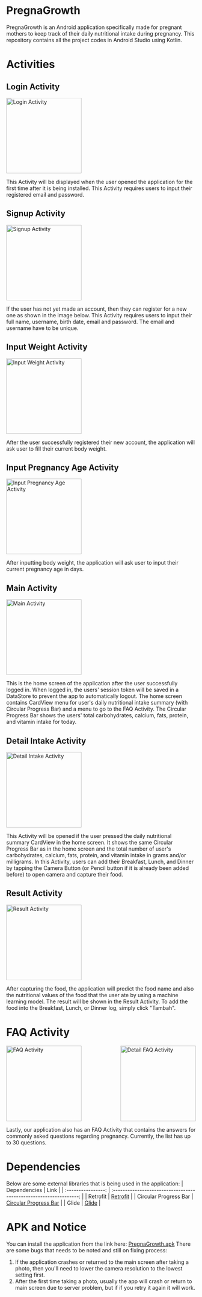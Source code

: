 # PregnaGrowth
PregnaGrowth is an Android application specifically made for pregnant mothers to keep track of their daily nutritional intake during pregnancy. This repository contains all the project codes in Android Studio using Kotlin.

# Activities
## Login Activity
<img src="images/LoginActivity.png" alt="Login Activity" width="200"/>

This Activity will be displayed when the user opened the application for the first time after it is being installed. This Activity requires users to input their registered email and password.

## Signup Activity
<img src="images/SignupActivity.png" alt="Signup Activity" width="200"/>

If the user has not yet made an account, then they can register for a new one as shown in the image below. This Activity requires users to input their full name, username, birth date, email and password. The email and username have to be unique.

## Input Weight Activity
<img src="images/InputWeightActivity.png" alt="Input Weight Activity" width="200"/>

After the user successfully registered their new account, the application will ask user to fill their current body weight.

## Input Pregnancy Age Activity
<img src="images/InputPregnancyAgeActivity.png" alt="Input Pregnancy Age Activity" width="200"/>

After inputting body weight, the application will ask user to input their current pregnancy age in days.

## Main Activity
<img src="images/MainActivity.png" alt="Main Activity" width="200"/>

This is the home screen of the application after the user successfully logged in. When logged in, the users' session token will be saved in a DataStore to prevent the app to automatically logout. The home screen contains CardView menu for user's daily nutritional intake summary (with Circular Progress Bar) and a menu to go to the FAQ Activity. The Circular Progress Bar shows the users' total carbohydrates, calcium, fats, protein, and vitamin intake for today.

## Detail Intake Activity
<img src="images/DetailIntakeActivity.png" alt="Detail Intake Activity" width="200"/>

This Activity will be opened if the user pressed the daily nutritional summary CardView in the home screen. It shows the same Circular Progress Bar as in the home screen and the total number of user's carbohydrates, calcium, fats, protein, and vitamin intake in grams and/or milligrams. In this Activity, users can add their Breakfast, Lunch, and Dinner by tapping the Camera Button (or Pencil button if it is already been added before) to open camera and capture their food.

## Result Activity
<img src="images/ResultActivity.png" alt="Result Activity" width="200"/>

After capturing the food, the application will predict the food name and also the nutritional values of the food that the user ate by using a machine learning model. The result will be shown in the Result Activity. To add the food into the Breakfast, Lunch, or Dinner log, simply click "Tambah".

# FAQ Activity
<div style="display: flex; justify-content: space-between;">
<img src="images/FAQActivity-1.png" alt="FAQ Activity" width="200"/>
<img src="images/FAQActivity-2.png" alt="Detail FAQ Activity" width="200"/>
</div>

Lastly, our application also has an FAQ Activity that contains the answers for commonly asked questions regarding pregnancy. Currently, the list has up to 30 questions.

# Dependencies
Below are some external libraries that is being used in the application:
|  Dependencies   |                                Link                                |
| :----------------: | :----------------------------------------------------------------: |
| Retrofit | [Retrofit](https://square.github.io/retrofit/) |
|  Circular Progress Bar  |  [Circular Progress Bar](https://github.com/lopspower/CircularProgressBar)  |
|   Glide  |   [Glide](https://github.com/bumptech/glide)  |

# APK and Notice
You can install the application from the link here: [PregnaGrowth.apk](https://drive.google.com/file/d/1wZg5OXF3PEJdn51DP4Qpg-yRE5QHHCQt/view?usp=sharing)
There are some bugs that needs to be noted and still on fixing process:
1. If the application crashes or returned to the main screen after taking a photo, then you'll need to lower the camera resolution to the lowest setting first.
2. After the first time taking a photo, usually the app will crash or return to main screen due to server problem, but if if you retry it again it will work.

